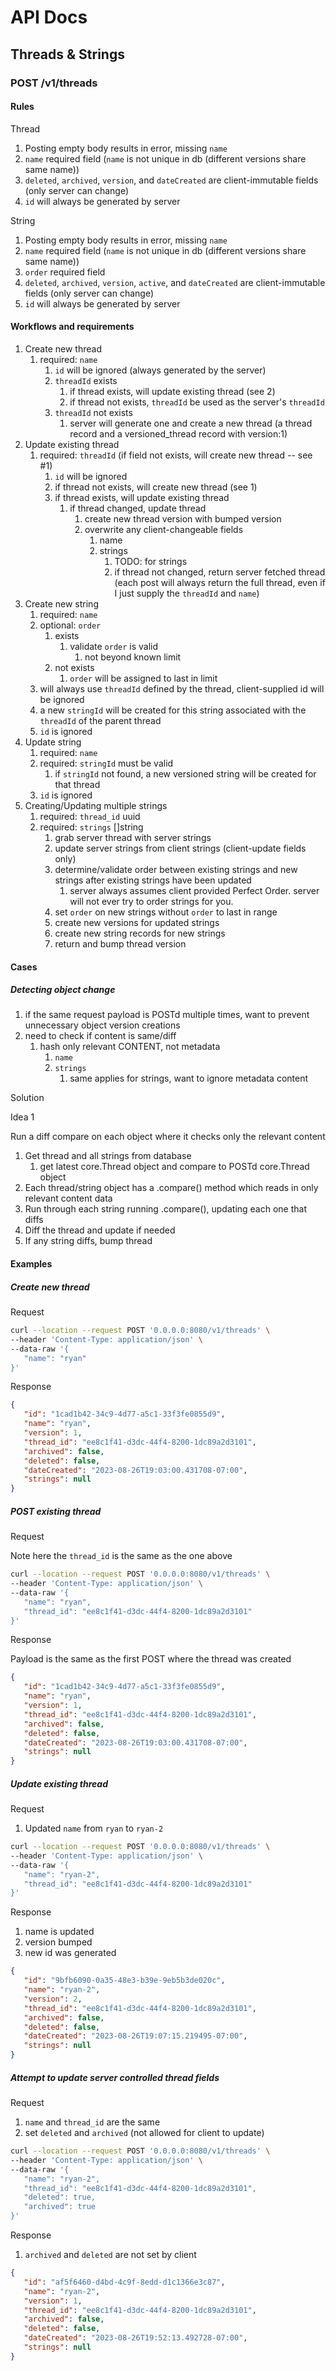 # API Docs

## Threads & Strings

### POST /v1/threads

#### Rules

Thread

1. Posting empty body results in error, missing `name`
2. `name` required field (`name` is not unique in db (different versions share same name))
3. `deleted`, `archived`, `version`, and `dateCreated` are client-immutable fields (only server can change)
4. `id` will always be generated by server

String

1. Posting empty body results in error, missing `name`
2. `name` required field (`name` is not unique in db (different versions share same name))
3. `order` required field
4. `deleted`, `archived`, `version`, `active`, and `dateCreated` are client-immutable fields (only server can change)
5. `id` will always be generated by server

#### Workflows and requirements

1. Create new thread
   1. required: `name`
      1. `id` will be ignored (always generated by the server)
      2. `threadId` exists
         1. if thread exists, will update existing thread (see 2)
         2. if thread not exists, `threadId` be used as the server's `threadId`
      3. `threadId` not exists
         1. server will generate one and create a new thread (a thread record and a versioned_thread record with version:1)
2. Update existing thread
   1. required: `threadId` (if field not exists, will create new thread -- see #1)
      1. `id` will be ignored
      2. if thread not exists, will create new thread (see 1)
      3. if thread exists, will update existing thread
         1. if thread changed, update thread
            1. create new thread version with bumped version
            2. overwrite any client-changeable fields
               1. name
               2. strings
                  1. TODO: for strings
                  2. if thread not changed, return server fetched thread (each post will always return the full thread, even if I just supply the `threadId` and `name`)
3. Create new string
   1. required: `name`
   2. optional: `order`
      1. exists
         1. validate `order` is valid
            1. not beyond known limit
      2. not exists
         1. `order` will be assigned to last in limit
   3. will always use `threadId` defined by the thread, client-supplied id will be ignored
   4. a new `stringId` will be created for this string associated with the `threadId` of the parent thread
   5. `id` is ignored
4. Update string
   1. required: `name`
   2. required: `stringId` must be valid
      1. if `stringId` not found, a new versioned string will be created for that thread
   3. `id` is ignored
5. Creating/Updating multiple strings
   1. required: `thread_id` uuid
   2. required: `strings` []string
      1. grab server thread with server strings
      2. update server strings from client strings (client-update fields only)
      3. determine/validate order between existing strings and new strings after existing strings have been updated
         1. server always assumes client provided Perfect Order. server will not ever try to order strings for you.
      4. set `order` on new strings without `order` to last in range
      5. create new versions for updated strings
      6. create new string records for new strings
      7. return and bump thread version

#### Cases

##### Detecting object change

1. if the same request payload is POSTd multiple times, want to prevent unnecessary object version creations
2. need to check if content is same/diff
   1. hash only relevant CONTENT, not metadata
      1. `name`
      2. `strings`
         1. same applies for strings, want to ignore metadata content

Solution

Idea 1

Run a diff compare on each object where it checks only the relevant content

1. Get thread and all strings from database
   1. get latest core.Thread object and compare to POSTd core.Thread object
2. Each thread/string object has a .compare() method which reads in only relevant content data
3. Run through each string running .compare(), updating each one that diffs
4. Diff the thread and update if needed
5. If any string diffs, bump thread

#### Examples

##### Create new thread

Request

```bash
curl --location --request POST '0.0.0.0:8080/v1/threads' \
--header 'Content-Type: application/json' \
--data-raw '{
   "name": "ryan"
}'
```

Response

```json
{
   "id": "1cad1b42-34c9-4d77-a5c1-33f3fe0855d9",
   "name": "ryan",
   "version": 1,
   "thread_id": "ee8c1f41-d3dc-44f4-8200-1dc89a2d3101",
   "archived": false,
   "deleted": false,
   "dateCreated": "2023-08-26T19:03:00.431708-07:00",
   "strings": null
}
```

##### POST existing thread

Request

Note here the `thread_id` is the same as the one above

```bash
curl --location --request POST '0.0.0.0:8080/v1/threads' \
--header 'Content-Type: application/json' \
--data-raw '{
   "name": "ryan",
   "thread_id": "ee8c1f41-d3dc-44f4-8200-1dc89a2d3101"
}'
```

Response

Payload is the same as the first POST where the thread was created

```json
{
   "id": "1cad1b42-34c9-4d77-a5c1-33f3fe0855d9",
   "name": "ryan",
   "version": 1,
   "thread_id": "ee8c1f41-d3dc-44f4-8200-1dc89a2d3101",
   "archived": false,
   "deleted": false,
   "dateCreated": "2023-08-26T19:03:00.431708-07:00",
   "strings": null
}
```

##### Update existing thread

Request

1. Updated `name` from `ryan` to `ryan-2`

```bash
curl --location --request POST '0.0.0.0:8080/v1/threads' \
--header 'Content-Type: application/json' \
--data-raw '{
   "name": "ryan-2",
   "thread_id": "ee8c1f41-d3dc-44f4-8200-1dc89a2d3101"
}'
```

Response

1. name is updated
2. version bumped
3. new id was generated

```json
{
   "id": "9bfb6090-0a35-48e3-b39e-9eb5b3de020c",
   "name": "ryan-2",
   "version": 2,
   "thread_id": "ee8c1f41-d3dc-44f4-8200-1dc89a2d3101",
   "archived": false,
   "deleted": false,
   "dateCreated": "2023-08-26T19:07:15.219495-07:00",
   "strings": null
}
```

##### Attempt to update server controlled thread fields

Request

1. `name` and `thread_id` are the same
2. set `deleted` and `archived` (not allowed for client to update)

```bash
curl --location --request POST '0.0.0.0:8080/v1/threads' \
--header 'Content-Type: application/json' \
--data-raw '{
   "name": "ryan-2",
   "thread_id": "ee8c1f41-d3dc-44f4-8200-1dc89a2d3101",
   "deleted": true,
   "archived": true
}'
```

Response

1. `archived` and `deleted` are not set by client

```json
{
   "id": "af5f6460-d4bd-4c9f-8edd-d1c1366e3c87",
   "name": "ryan-2",
   "version": 1,
   "thread_id": "ee8c1f41-d3dc-44f4-8200-1dc89a2d3101",
   "archived": false,
   "deleted": false,
   "dateCreated": "2023-08-26T19:52:13.492728-07:00",
   "strings": null
}
```